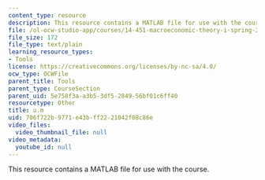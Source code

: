 ```yaml
---
content_type: resource
description: This resource contains a MATLAB file for use with the course.
file: /ol-ocw-studio-app/courses/14-451-macroeconomic-theory-i-spring-2007/706f722b9771e43bff2221042f08c86e_u.m
file_size: 172
file_type: text/plain
learning_resource_types:
- Tools
license: https://creativecommons.org/licenses/by-nc-sa/4.0/
ocw_type: OCWFile
parent_title: Tools
parent_type: CourseSection
parent_uid: 5e758f3a-a3b5-3df5-2849-56bf01c6ff40
resourcetype: Other
title: u.m
uid: 706f722b-9771-e43b-ff22-21042f08c86e
video_files:
  video_thumbnail_file: null
video_metadata:
  youtube_id: null
---
```

This resource contains a MATLAB file for use with the course.